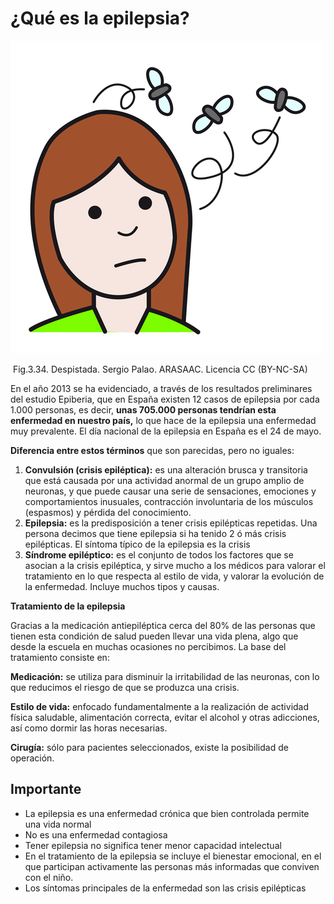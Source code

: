 # ¿Qué es la epilepsia?


![](img/M3_34.png)


 Fig.3.34. Despistada. Sergio Palao. ARASAAC. Licencia CC (BY-NC-SA)

En el año 2013 se ha evidenciado, a través de los resultados preliminares del estudio Epiberia, que en España existen 12 casos de epilepsia por cada 1.000 personas, es decir, **unas 705.000 personas tendrían esta enfermedad en nuestro país,** lo que hace de la epilepsia una enfermedad muy prevalente. El día nacional de la epilepsia en España es el 24 de mayo.

  
**Diferencia entre estos términos** que son parecidas, pero no iguales:

1.  **Convulsión (crisis epiléptica):** es una alteración brusca y transitoria que está causada por una actividad anormal de un grupo amplio de neuronas, y que puede causar una serie de sensaciones, emociones y comportamientos inusuales, contracción involuntaria de los músculos (espasmos) y pérdida del conocimiento.
2.  **Epilepsia:** es la predisposición a tener crisis epilépticas repetidas. Una persona decimos que tiene epilepsia si ha tenido 2 ó más crisis epilépticas. El síntoma típico de la epilepsia es la crisis
3.  **Síndrome epiléptico:** es el conjunto de todos los factores que se asocian a la crisis epiléptica, y sirve mucho a los médicos para valorar el tratamiento en lo que respecta al estilo de vida, y valorar la evolución de la enfermedad. Incluye muchos tipos y causas.

**Tratamiento de la epilepsia**

Gracias a la medicación antiepiléptica cerca del 80% de las personas que tienen esta condición de salud pueden llevar una vida plena, algo que desde la escuela en muchas ocasiones no percibimos. La base del tratamiento consiste en:

**Medicación:** se utiliza para disminuir la irritabilidad de las neuronas, con lo que reducimos el riesgo de que se produzca una crisis.

**Estilo de vida:** enfocado fundamentalmente a la realización de actividad física saludable, alimentación correcta, evitar el alcohol y otras adicciones, así como dormir las horas necesarias.

**Cirugía:** sólo para pacientes seleccionados, existe la posibilidad de operación. 

## Importante

*   La epilepsia es una enfermedad crónica que bien controlada permite una vida normal
*   No es una enfermedad contagiosa
*   Tener epilepsia no significa tener menor capacidad intelectual
*   En el tratamiento de la epilepsia se incluye el bienestar emocional, en el que participan activamente las personas más informadas que conviven con el niño.
*   Los síntomas principales de la enfermedad son las crisis epilépticas

